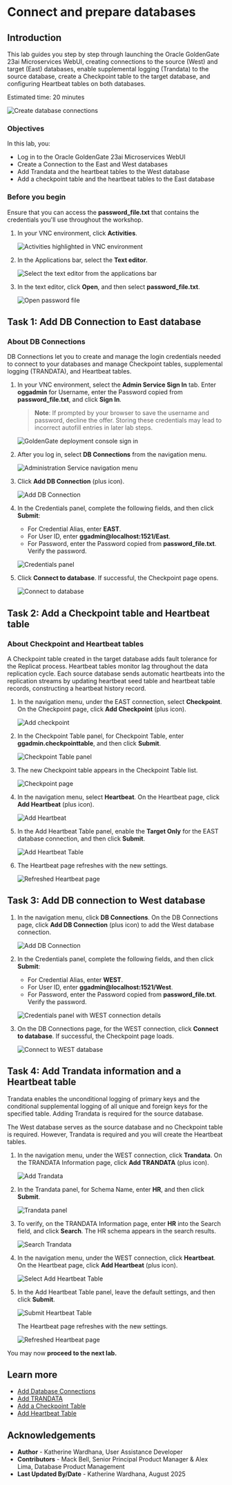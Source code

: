 # Connect and prepare databases
## Introduction

This lab guides you step by step through launching the Oracle GoldenGate 23ai Microservices WebUI, creating connections to the source (West) and target (East) databases, enable supplemental logging (Trandata) to the source database, create a Checkpoint table to the target database, and configuring Heartbeat tables on both databases.

Estimated time: 20 minutes

   ![Create database connections](./images/prepare-db.png " ")

### Objectives

In this lab, you:
* Log in to the Oracle GoldenGate 23ai Microservices WebUI
* Create a Connection to the East and West databases
* Add Trandata and the heartbeat tables to the West database
* Add a checkpoint table and the heartbeat tables to the East database

### Before you begin

Ensure that you can access the **password_file.txt** that contains the credentials you'll use throughout the workshop.

1. In your VNC environment, click **Activities**.

    ![Activities highlighted in VNC environment](./images/00-01-vnc-activities.png " ")

2. In the Applications bar, select the **Text editor**.

    ![Select the text editor from the applications bar](./images/00-02-text-editor.png " ")

3. In the text editor, click **Open**, and then select **password_file.txt**.

    ![Open password file](./images/00-03-open-pw-file.png)

## Task 1: Add DB Connection to East database

### About DB Connections

DB Connections let you to create and manage the login credentials needed to connect to your databases and manage Checkpoint tables, supplemental logging (TRANDATA), and Heartbeat tables.

1. In your VNC environment, select the **Admin Service Sign In** tab. Enter **oggadmin** for Username, enter the Password copied from **password_file.txt**, and click **Sign In**.

    > **Note**: If prompted by your browser to save the username and password, decline the offer. Storing these credentials may lead to incorrect autofill entries in later lab steps. 

    ![GoldenGate deployment console sign in](https://oracle-livelabs.github.io/goldengate/ggs-common/extract/images/02-02-oggadmin-23ai.png " ")

2. After you log in, select **DB Connections** from the navigation menu.

    ![Administration Service navigation menu](./images/01-02-add-db-connec.png " ")

3. Click **Add DB Connection** (plus icon).

    ![Add DB Connection](./images/01-03-add-db-connec.png " ")

4. In the Credentials panel, complete the following fields, and then click **Submit**:
    * For Credential Alias, enter **EAST**.
    * For User ID, enter **ggadmin@localhost:1521/East**. 
    * For Password, enter the Password copied from **password_file.txt**. Verify the password. 

    ![Credentials panel](./images/01-04-credentials.png " ")

5. Click **Connect to database**. If successful, the Checkpoint page opens. 

    ![Connect to database](./images/01-05-connect-to-db.png " ")

## Task 2: Add a Checkpoint table and Heartbeat table

### About Checkpoint and Heartbeat tables

A Checkpoint table created in the target database adds fault tolerance for the Replicat process. Heartbeat tables monitor lag throughout the data replication cycle. Each source database sends automatic heartbeats into the replication streams by updating heartbeat seed table and heartbeat table records, constructing a heartbeat history record. 

1. In the navigation menu, under the EAST connection, select **Checkpoint**. On the Checkpoint page, click **Add Checkpoint** (plus icon).

    ![Add checkpoint](./images/02-01-add-checkpoint.png " ")

2. In the Checkpoint Table panel, for Checkpoint Table, enter **ggadmin.checkpointtable**, and then click **Submit**.

    ![Checkpoint Table panel](./images/02-02-checkpoint-table.png " ")

3. The new Checkpoint table appears in the Checkpoint Table list.

    ![Checkpoint page](./images/02-03-checkpoint-page.png " ")

4. In the navigation menu, select **Heartbeat**. On the Heartbeat page, click **Add Heartbeat** (plus icon).

    ![Add Heartbeat](./images/02-04-add-heartbeat.png " ")

5. In the Add Heartbeat Table panel, enable the **Target Only** for the EAST database connection, and then click **Submit**.

    ![Add Heartbeat Table](./images/02-05-add-heartbeat-table.png " ")

6. The Heartbeat page refreshes with the new settings.

    ![Refreshed Heartbeat page](./images/02-06-new-heartbeat.png " ")

## Task 3: Add DB connection to West database

1. In the navigation menu, click **DB Connections**. On the DB Connections page, click **Add DB Connection** (plus icon) to add the West database connection.

    ![Add DB Connection](./images/03-01-add-db-connec.png " ")

2. In the Credentials panel, complete the following fields, and then click **Submit**:
    * For Credential Alias, enter **WEST**.
    * For User ID, enter **ggadmin@localhost:1521/West**. 
    * For Password, enter the Password copied from **password_file.txt**. Verify the password.

    ![Credentials panel with WEST connection details](./images/03-02-credentials-west.png " ")

3. On the DB Connections page, for the WEST connection, click **Connect to database**. If successful, the Checkpoint page loads.

    ![Connect to WEST database](./images/03-03-connect-db-west.png " ")

## Task 4: Add Trandata information and a Heartbeat table

Trandata enables the unconditional logging of primary keys and the conditional supplemental logging of all unique and foreign keys for the specified table. Adding Trandata is required for the source database.

The West database serves as the source database and no Checkpoint table is required. However, Trandata is required and you will create the Heartbeat tables.

1. In the navigation menu, under the WEST connection, click **Trandata**. On the TRANDATA Information page, click **Add TRANDATA** (plus icon).

    ![Add Trandata](./images/04-01-add-trandata.png " ")

2. In the Trandata panel, for Schema Name, enter **HR**, and then click **Submit**.

    ![Trandata panel](./images/04-02-trandata.png " ")

3. To verify, on the TRANDATA Information page, enter **HR** into the Search field, and click **Search**. The HR schema appears in the search results.

    ![Search Trandata](./images/04-03-search-trandata.png " ")

4. In the navigation menu, under the WEST connection, click **Heartbeat**. On the Heartbeat page, click **Add Heartbeat** (plus icon).

    ![Select Add Heartbeat Table](./images/04-04-add-heartbeat.png " ")

5. In the Add Heartbeat Table panel, leave the default settings, and then click **Submit**.

    ![Submit Heartbeat Table](./images/04-05a-submit-heartbeat.png " ")

    The Heartbeat page refreshes with the new settings.

    ![Refreshed Heartbeat page](./images/04-05b-refreshed-heartbeat.png " ")

You may now **proceed to the next lab.**

## Learn more

* [Add Database Connections](https://docs.oracle.com/en/middleware/goldengate/core/23/coredoc/extract-add-and-alter-database-connections.html#GUID-45112AEE-19[…]3AE-18571BFA831B)
* [Add TRANDATA](https://docs.oracle.com/en/middleware/goldengate/core/23/coredoc/configure-ogg-adding-extract-and-replicat.html#GUID-5848749D-282E-4DA9-9D65-00C34ED5F3BF)
* [Add a Checkpoint Table](https://docs.oracle.com/en/middleware/goldengate/core/23/coredoc/configure-ogg-adding-extract-and-replicat.html#GUID-5640BC36-4AC0-4570-A7DA-DC7BBFBDC1EB)
* [Add Heartbeat Table](https://docs.oracle.com/en/middleware/goldengate/core/23/coredoc/configure-ogg-adding-extract-and-replicat.html#GUID-45112AEE-1909-42F4-A3AE-18571BFA831B)

## Acknowledgements
* **Author** - Katherine Wardhana, User Assistance Developer
* **Contributors** - Mack Bell, Senior Principal Product Manager & Alex Lima, Database Product Management
* **Last Updated By/Date** - Katherine Wardhana, August 2025